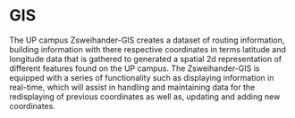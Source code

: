 # GIS
The UP campus  Zsweihander-GIS creates a dataset of routing information, building information with there respective coordinates in terms
latitude and longitude data that is gathered to generated a spatial 2d representation of different features found on the UP campus.
The Zsweihander-GIS is equipped with a series of functionality such as displaying information in real-time, which will assist in handling and maintaining data for the redisplaying of previous coordinates as well as, updating and adding new coordinates.
